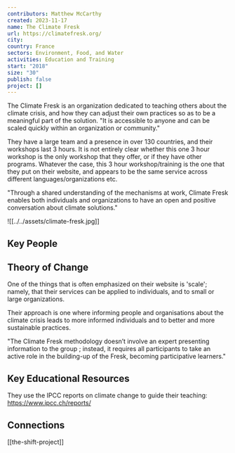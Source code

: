 ```yaml
---
contributors: Matthew McCarthy
created: 2023-11-17
name: The Climate Fresk
url: https://climatefresk.org/
city: 
country: France
sectors: Environment, Food, and Water
activities: Education and Training
start: "2018"
size: "30"
publish: false
project: []
---
```



The Climate Fresk is an organization dedicated to teaching others about the climate crisis, and how they can adjust their own practices so as to be a meaningful part of the solution. "It is accessible to anyone and can be scaled quickly within an organization or community."

They have a large team and a presence in over 130 countries, and their workshops last 3 hours. It is not entirely clear whether this one 3 hour workshop is the only workshop that they offer, or if they have other programs. Whatever the case, this 3 hour workshop/training is the one that they put on their website, and appears to be the same service across different languages/organizations etc. 

"Through a shared understanding of the mechanisms at work, Climate Fresk enables both individuals and organizations to have an open and positive conversation about climate solutions."


![[../../assets/climate-fresk.jpg]]



## Key People

## Theory of Change

One of the things that is often emphasized on their website is 'scale'; namely, that their services can be applied to individuals, and to small or large organizations. 

Their approach is one where informing people and organisations about the climate crisis leads to more informed individuals and to better and more sustainable practices. 

"The Climate Fresk methodology doesn’t involve an expert presenting information to the group ; instead, it requires all participants to take an active role in the building-up of the Fresk, becoming participative learners."
## Key Educational Resources

They use the IPCC reports on climate change to guide their teaching: https://www.ipcc.ch/reports/

## Connections

[[the-shift-project]]


